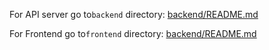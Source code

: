 For API server go to`backend` directory:
[backend/README.md](https://github.com/Bit-Maximum/Full-Stack-Web-App/blob/stage-1-backend/backend/README.md)

For Frontend go to`frontend` directory:
[backend/README.md](https://github.com/Bit-Maximum/Full-Stack-Web-App/blob/stage-2-frontend/frontend/README.md)
